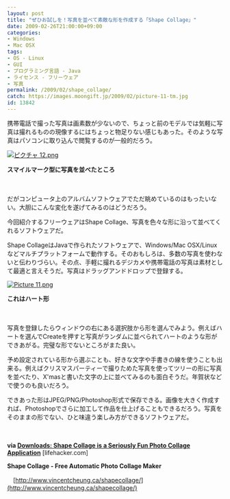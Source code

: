 ```yaml
---
layout: post
title: "ぜひお試しを！写真を並べて素敵な形を作成する「Shape Collage」"
date: 2009-02-26T21:00:00+09:00
categories:
- Windows
- Mac OSX
tags: 
- OS - Linux
- GUI
- プログラミング言語 - Java
- ライセンス - フリーウェア
- 写真
permalink: /2009/02/shape_collage/
catch: https://images.moongift.jp/2009/02/picture-11-tm.jpg
id: 13842
---
```

携帯電話で撮った写真は画素数が少ないので、ちょっと前のモデルでは気軽に写真は撮れるものの現像するにはちょっと物足りない感じもあった。そのような写真はパソコンに取り込んで閲覧するのが一般的だろう。

  

[![ピクチャ 12.png](https://images.moongift.jp/2009/02/12-tm3.jpg)](https://images.moongift.jp/2009/02/125.png)  
  
**スマイルマーク型に写真を並べたところ**

  

　

  

だがコンピュータ上のアルバムソフトウェアでただ眺めているのはもったいない。大胆にこんな変化を遂げてみるのはどうだろう。

  

今回紹介するフリーウェアはShape Collage、写真を色々な形に沿って並べてくれるソフトウェアだ。

  
<!--more-->

Shape CollageはJavaで作られたソフトウェアで、Windows/Mac OSX/Linuxなどマルチプラットフォームで動作する。そのおもしろは、多数の写真を使わないと伝わりづらい。その点、手軽に撮れるデジカメや携帯電話の写真は素材として最適と言えそうだ。写真はドラッグアンドドロップで登録する。

  

[![Picture 11.png](https://images.moongift.jp/2009/02/picture-11-tm.jpg)](https://images.moongift.jp/2009/02/picture-11.png)  
  
**これはハート形**

  

　

  

写真を登録したらウィンドウの右にある選択肢から形を選んでみよう。例えばハートを選んでCreateを押すと写真がランダムに並べられてハートのような形ができあがる。完璧な形でないところがまた良い。

  

予め設定されている形から選ぶことも、好きな文字や手書きの線を使うことも出来る。例えばクリスマスパーティーで撮りためた写真を使ってツリーの形に写真を並べたり、X'masと書いた文字の上に並べてみるのも面白そうだ。年賀状などで使うのも良いだろう。

  

できあった形はJPEG/PNG/Photoshop形式で保存できる。画像を大きく作成すれば、Photoshopでさらに加工して作品を仕上げることもできるだろう。写真をそのままの形でない、ひと味違う楽しみ方ができるソフトウェアだ。

  

　

  

**via [Downloads: Shape Collage is a Seriously Fun Photo Collage Application](http://lifehacker.com/5156027/shape-collage-is-a-seriously-fun-photo-collage-application)** [lifehacker.com]

  

**Shape Collage - Free Automatic Photo Collage Maker**  
  
　[http://www.vincentcheung.ca/shapecollage/](http://www.vincentcheung.ca/shapecollage/)

  
